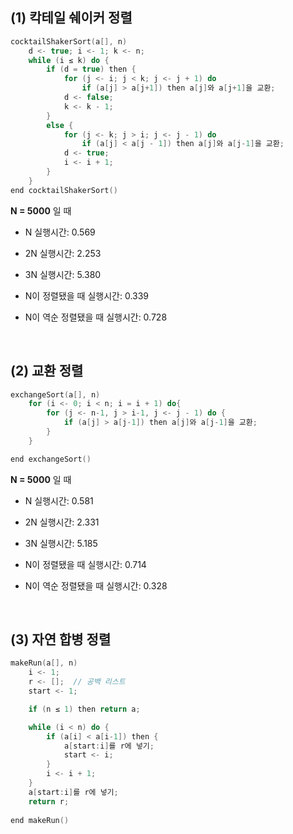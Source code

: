 ## (1) 칵테일 쉐이커 정렬
~~~c
cocktailShakerSort(a[], n)
    d <- true; i <- 1; k <- n;
    while (i ≤ k) do {
        if (d = true) then {
            for (j <- i; j < k; j <- j + 1) do
                if (a[j] > a[j+1]) then a[j]와 a[j+1]을 교환;
            d <- false;
            k <- k - 1;
        }
        else {
            for (j <- k; j > i; j <- j - 1) do
                if (a[j] < a[j - 1]) then a[j]와 a[j-1]을 교환;
            d <- true;
            i <- i + 1;
        }
    }
end cocktailShakerSort()
~~~
**N = 5000** 일 때
- N  실행시간: 0.569
- 2N 실행시간: 2.253
- 3N 실행시간: 5.380

- N이 정렬됐을 때 실행시간: 0.339
- N이 역순 정렬됐을 때 실행시간: 0.728

<br>

## (2) 교환 정렬
~~~c
exchangeSort(a[], n)
    for (i <- 0; i < n; i = i + 1) do{
        for (j <- n-1, j > i-1, j <- j - 1) do {
            if (a[j] > a[j-1]) then a[j]와 a[j-1]을 교환;
        }
    }

end exchangeSort()
~~~
**N = 5000** 일 때
- N  실행시간: 0.581
- 2N 실행시간: 2.331
- 3N 실행시간: 5.185

- N이 정렬됐을 때 실행시간: 0.714
- N이 역순 정렬됐을 때 실행시간: 0.328

<br>

## (3) 자연 합병 정렬
~~~c
makeRun(a[], n)
    i <- 1;
    r <- [];  // 공백 리스트
    start <- 1;

    if (n ≤ 1) then return a;

    while (i < n) do {
        if (a[i] < a[i-1]) then {
            a[start:i]를 r에 넣기;
            start <- i;
        }
        i <- i + 1;
    }
    a[start:i]를 r에 넣기;
    return r;
    
end makeRun()
~~~  
